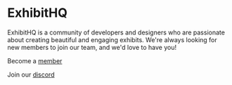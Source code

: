 # ExhibitHQ

ExhibitHQ is a community of developers and designers who are passionate about creating beautiful and engaging exhibits. We're always looking for new members to join our team, and we'd love to have you! 

<!-- As a member of our organization, you'll have access to our private repositories, collaborate with other members on projects, and receive early access to new features. We hope you'll join us in building the future of exhibit design! -->

Become a [member](https://github.com/ExhibitHQ/join-the-community/issues/new?assignees=Arindam200%2CSwpn0neel%2Csamyabrata-maji%2Cpriyankarpal&labels=Waiting+Approval&projects=&template=invitation.yml&title=Invite+me+to+the+GitHub+Community+Organization)

Join our [discord](https://discord.com/invite/hKEjEZdpbV)
